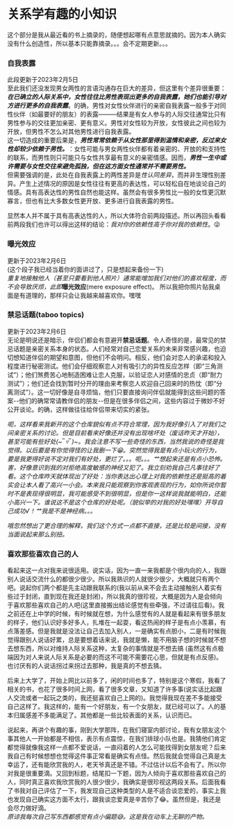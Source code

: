 # 关系学有趣的小知识
这个部分是我从最近看的书上摘录的，随便想起哪有点意思就摘的。因为本人确实没有什么创造性，所以基本只能靠摘录。。。会不定期更新。。。
### 自我表露
此段更新于2023年2月5日   
至此我们还没发现男女两性的言语沟通存在巨大的差异，但这里有个差异很重要：***在已确立的人际关系中，女性往往比男性表现出更多的自我表露，她们也能引导对方进行更多的自我表露***。的确，男性对女性伙伴进行的亲密自我表露一般多于对同性伙伴（如最要好的朋友）的表露———结果是有女人参与的人际交往通常比只有男性参与的交往更加亲密、更有意义。男性对女性较为开放，女性彼此之间也较为开放，但男性不怎么对其他男性进行自我表露。   
这一切造成的重要后果是，***男性常常依赖于从女性那里得到温情和亲密，反过来女性却较少依赖于男性。***：女性可能与男女两性伙伴都有着亲密的、开放的和支持性的联系，而男性则只可能只与女性共享最有意义的亲密情感。因而，***男性一生中或许需要与女性交往来避免孤独，但在这方面女性通常并不需要男性。***   
但需要强调的是，此处在自我表露上的两性差异是*性认同差异*，而并非生理性别差异。产生上述情况的原因是女性往往有更高的表达性，可以轻松自在地谈论自己的情感。具有高表达性的男性自然也能这样。虽然会有很多男性比一般的女性更沉默寡言，但也有比大多数女性更开放、更多进行自我表露的男性。  

显然本人并不属于具有高表达性的人，所以大体符合前两段描述。所以再回头看看前两段我们也许可以得出这样的结论：*我对你的依赖性高于你对我的依赖性*。😜    
### 曝光效应 
更新于2023年2月6日  
(这个段子我已经当着你的面讲过了，只是想起来备份一下)  
*重复地接触他人（甚至只要看到他人照片）通常能增加我们对他们的喜欢程度，而不会导致厌烦，此即***曝光效应**(mere exposure effect)。 
所以我把你照片贴我桌面是有道理的，那样只会让我越来越喜欢你。嘿嘿   
### 禁忌话题(taboo topics)
更新于2023年2月6日    
无论是明说还是暗示，伴侣们都会有意避开**禁忌话题**。令人奇怪的是，最常见的禁忌话题是亲密关系本身的状态。人们经常对自己恋爱关系的未来非常感兴趣，也迫切想知道伴侣的期望和意图，但他们不会明问。相反，他们会对恋人的承诺和投入程度进行秘密测试。他们会仔细观察恋人对有吸引力的异性反应怎样（即“三角测试”）；他们煞费苦心地制造困难让恋人克服，以验证恋人对感情的忠贞（即“耐力测试”）；他们还会找到暂时分开的理由来考察恋人欢迎自己回来时的热忱（即“分离测试”）。这一切好像是自寻烦恼，他们只要直接询问伴侣就能得到这些问题的答案--他们的确常常请教伴侣的朋友--但是在很多伴侣之间，这些内容过于微妙不好公开谈论。的确，这样做往往给伴侣带来切实的紧张。  

*呃，这样看来我新开的这个仓库貌似有点不符合常理，因为我好像引入了对我们之间亲密关系的讨论。但是目前看来好像还并没有出现啥坏处（废话昨天才开始），甚至可能有些好处(⁠~⁠‾⁠▿⁠‾⁠)⁠~。我会注意不写一些奇怪的东西，当然我说的奇怪是我觉得。以后要是有你觉得怪的让我删一下😁。突然觉得我是有点小玩火的行为，要是我更得好说不定对我们有好处，更烂了。。。呃。。。艹想起来还是有点小恐怖。害，好像意识到我的对拒绝高度敏感的神经又犯了。我立刻劝我自己凡事往好了看。这个仓库昨天就体现出了好处：当你表达出心理上对我的依赖性还是挺高的着实会让本人看了高兴一小会。本来我只能观察到你客观表现的行为，如你所说你暂时不是表现得很明显，我可能感受不到很明显，但是你一这样说我就能明白，还能小高兴一下。谁说这不是这个仓库的好处呢。（貌似举的对我的好处嘿嘿）开导自己成功√！艹我是不是神经病。。。*     

*哦忽然想出了更合理的解释，我们这个方式一点都不直接，还是比较是间接，没有当面说起来那么别扭。*

### 喜欢那些喜欢自己的人
看起来这一点对我来说很适用。说实话，因为一直一来我都是个很内向的人，我跟别人说话交流什么的都很少很少。所以我熟识的人就很少很少，大概就只有两个吧。说起你们两个都是先主动跟我联系的(我以前从来不会去主动接触别人着实有些过于封闭，直到现在我还是封闭)，所以我真的很珍视，大概是因为人是会倾向于喜欢那些喜欢自己的人吧(这里直接搬出结论感觉有些牵强，不过请往后看)。我之前还在上中学的时候，有时候就在想，为什么感觉有的人就是看起来有很多朋友的样子，他们认识好多好多人，扎堆在一起耍，看这热闹的样子是有点小羡慕，有点落差感。但是我就是没法让自己去加入别人，一是确实有点胆小，二是有时候我觉得跟别人说话好累，总是要想着话来说，我就是懒，能不用脑子想的时候就不想去想东西，所以对维持人际关系这种，太复杂的事情就是不想去搞 (虽然这有点极端因为对人来说人际关系是必要的而这不可能不需要花心思，但就是有点反感)。 也讨厌有的人说话拐过来拐过去那种，我是真的不想去猜。

后来上大学了，开始上网比以前多了，闲的时间也多了，特别是这个寒假，我看了相关的书，也花了很多时间上网，看了很多文章，又知道了许多事(说实话比起跟人交流或者一起玩之类的，我还挺喜欢自己上网的)。我觉得我现在差不多能接受自己这样了。我这样的，能有一个好朋友，有一个女朋友，就已经可以了。人的基本归属感差不多能满足了。其他都是一些比较表面的关系，认识而已。  

说起来，再讲个有趣的事，刚到大学那阵，在我们寝室内部讨论，我有女朋友这个事其他人一开始都是不相信，表示有点震惊，在我们排球小队也是。我猜他们肯定都觉得就像我这样一点都不爱说话，一直闷着的人怎么可能找得到女朋友呢？后来我自己有时候想想也觉得这件事正常看是确实有点怪。然后我就会觉得自己真是太幸运了，还有能欣赏我的人，老天爷真还是不错。不过估计以后不会有了。所以你对我是很重要滴。又回到标题，结尾扣一下题，因为人倾向于喜欢那些喜欢自己的人，同时真正喜欢我欣赏我的人很少很少，我确实是很珍视这两段关系。后面我看了书我对自己评估了一下，我发现自己这种类型的人是不适合谈恋爱的，事实上我也发现自己确实这方面不太行，跟我谈恋爱真是辛苦你了😂。虽然但是，我还是会尽力做好滴。   
*原谅我每次自己写东西都感觉有点小偏题😅。这是我在动车上无聊的产物。*
